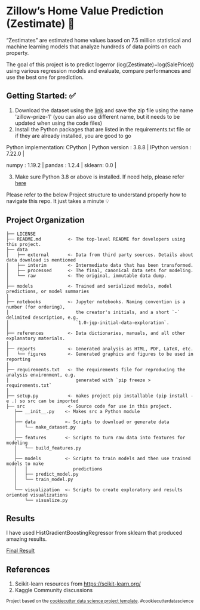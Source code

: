 Zillow’s Home Value Prediction (Zestimate) :house_with_garden:
==============================

“Zestimates” are estimated home values based on 7.5 million statistical and machine learning models that analyze hundreds of data points on each property.

The goal of this project is to predict logerror (log(Zestimate)−log(SalePrice)) using various regression models and evaluate, compare performances and use the best one for prediction.

Getting Started: :white_check_mark:
---------------

1. Download the dataset using the [link](https://www.kaggle.com/c/zillow-prize-1/data) and save the zip file using the name 'zillow-prize-1' (you can also use different name, but it needs to be updated when using the code files)
2. Install the Python packages that are listed in the requirements.txt file or if they are already installed, you are good to go

Python implementation: CPython |
Python version       : 3.8.8 |
IPython version      : 7.22.0 |
 
numpy  : 1.19.2 |
pandas : 1.2.4 |
sklearn: 0.0 |

3. Make sure Python 3.8 or above is installed. If need help, please refer [here](https://www.python.org/downloads/)

Please refer to the below Project structure to understand properly how to navigate this repo. It just takes a minute :bulb:

Project Organization
------------

    ├── LICENSE
    ├── README.md          <- The top-level README for developers using this project.
    ├── data
    │   ├── external       <- Data from third party sources. Details about data download is mentioned
    │   ├── interim        <- Intermediate data that has been transformed.
    │   ├── processed      <- The final, canonical data sets for modeling.
    │   └── raw            <- The original, immutable data dump.
    │
    ├── models             <- Trained and serialized models, model predictions, or model summaries
    │
    ├── notebooks          <- Jupyter notebooks. Naming convention is a number (for ordering),
    │                         the creator's initials, and a short `-` delimited description, e.g.
    │                         `1.0-jqp-initial-data-exploration`.
    │
    ├── references         <- Data dictionaries, manuals, and all other explanatory materials.
    │
    ├── reports            <- Generated analysis as HTML, PDF, LaTeX, etc.
    │   └── figures        <- Generated graphics and figures to be used in reporting
    │
    ├── requirements.txt   <- The requirements file for reproducing the analysis environment, e.g.
    │                         generated with `pip freeze > requirements.txt`
    │
    ├── setup.py           <- makes project pip installable (pip install -e .) so src can be imported
    ├── src                <- Source code for use in this project.
       ├── __init__.py    <- Makes src a Python module
       │
       ├── data           <- Scripts to download or generate data
       │   └── make_dataset.py
       │
       ├── features       <- Scripts to turn raw data into features for modeling
       │   └── build_features.py
       │
       ├── models         <- Scripts to train models and then use trained models to make
       │   │                 predictions
       │   ├── predict_model.py
       │   └── train_model.py
       │
       └── visualization  <- Scripts to create exploratory and results oriented visualizations
           └── visualize.py

Results
--------

I have used HistGradientBoostingRegressor from sklearn that produced amazing results. 

[Final Result](result.png)

References
----------

1. Scikit-learn resources from https://scikit-learn.org/
2. Kaggle Community discussions

<p><small>Project based on the <a target="_blank" href="https://drivendata.github.io/cookiecutter-data-science/">cookiecutter data science project template</a>. #cookiecutterdatascience</small></p>

